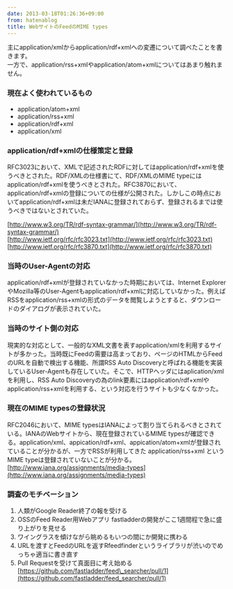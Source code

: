 ```yaml
---
date: 2013-03-18T01:26:36+09:00
from: hatenablog
title: WebサイトのFeedのMIME types
---
```

主にapplication/xmlからapplication/rdf+xmlへの変遷について調べたことを書きます。  
一方で、application/rss+xmlやapplication/atom+xmlについてはあまり触れません。

### 現在よく使われているもの

- application/atom+xml
- application/rss+xml
- application/rdf+xml
- application/xml

### application/rdf+xmlの仕様策定と登録

RFC3023において、XMLで記述されたRDFに対してはapplication/rdf+xmlを使うべきとされた。RDF/XMLの仕様書にて、RDF/XMLのMIME typeにはapplication/rdf+xmlを使うべきとされた。RFC3870において、application/rdf+xmlの登録についての仕様が公開された。しかしこの時点においてapplication/rdf+xmlは未だIANAに登録されておらず、登録されるまでは使うべきではないとされていた。

[http://www.w3.org/TR/rdf-syntax-grammar/](http://www.w3.org/TR/rdf-syntax-grammar/)  
[http://www.ietf.org/rfc/rfc3023.txt](http://www.ietf.org/rfc/rfc3023.txt)  
[http://www.ietf.org/rfc/rfc3870.txt](http://www.ietf.org/rfc/rfc3870.txt)

### 当時のUser-Agentの対応

application/rdf+xmlが登録されていなかった時期においては、Internet ExplorerやMozilla等のUser-Agentもapplication/rdf+xmlに対応していなかった。例えばRSSをapplication/rss+xmlの形式のデータを閲覧しようとすると、ダウンロードのダイアログが表示されていた。

### 当時のサイト側の対応

現実的な対応として、一般的なXML文書を表すapplication/xmlを利用するサイトが多かった。当時既にFeedの需要は高まっており、ページのHTMLからFeedのURLを自動で検出する機能、所謂RSS Auto Discoveryと呼ばれる機能を実装しているUser-Agentも存在していた。そこで、HTTPヘッダにはaplication/xmlを利用し、RSS Auto Discoveryの為のlink要素にはapplication/rdf+xmlやapplication/rss+xmlを利用する、という対応を行うサイトも少なくなかった。

### 現在のMIME typesの登録状況

RFC2046において、MIME typesはIANAによって割り当てられるべきとされている。IANAのWebサイトから、現在登録されているMIME typesが確認できる。application/xml、appication/rdf+xml、appication/atom+xmlが登録されていることが分かるが、一方でRSSが利用してきた application/rss+xml というMIME typeは登録されていないことが分かる。  
[http://www.iana.org/assignments/media-types](http://www.iana.org/assignments/media-types)

### 調査のモチベーション

1. 人類がGoogle Reader終了の報を受ける
2. OSSのFeed Reader用Webアプリ fastladderの開発がここ1週間程で急に盛り上がりを見せる
3. ワイングラスを傾けながら眺めるもいつの間にか開発に携わる
4. URLを渡すとFeedのURLを返すRfeedfinderというライブラリが渋いのでめっちゃ適当に書き直す
5. Pull Requestを受けて真面目に考え始める [https://github.com/fastladder/feed\_searcher/pull/1](https://github.com/fastladder/feed_searcher/pull/1)

